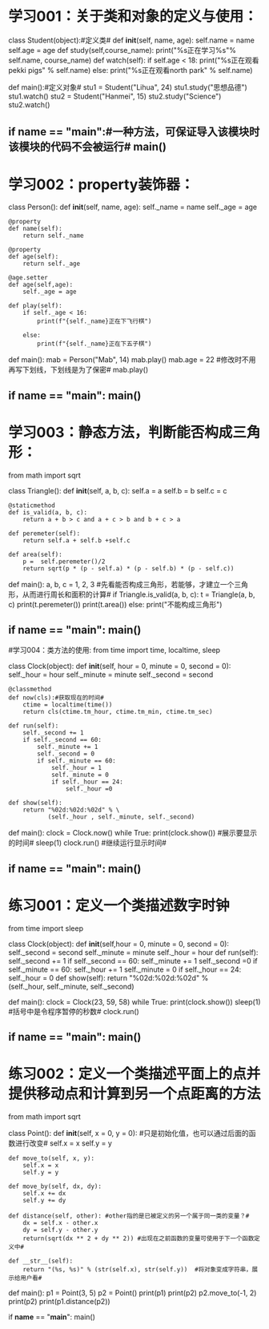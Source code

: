 # 学习001：关于类和对象的定义与使用：
class Student(object):#定义类#
    def __init__(self, name, age):
        self.name = name
        self.age = age
    def study(self,course_name):
        print("%s正在学习%s"% self.name, course_name)
    def watch(self):
        if self.age < 18:
            print("%s正在观看pekki pigs" % self.name)
        else:
            print("%s正在观看north park" % self.name)



def main():#定义对象#
    stu1 = Student("Lihua", 24)
    stu1.study("思想品德")
    stu1.watch()
    stu2 = Student("Hanmei", 15)
    stu2.study("Science")
    stu2.watch()

if __name__ == "__main__":#一种方法，可保证导入该模块时该模块的代码不会被运行#
    main()
----------------------------------------------------
# 学习002：property装饰器：
class Person():
    def __init__(self, name, age):
        self._name = name
        self._age = age

    @property
    def name(self):
        return self._name

    @property
    def age(self):
        return self._age

    @age.setter
    def age(self,age):
        self._age = age

    def play(self):
        if self._age < 16:
            print(f"{self._name}正在下飞行棋")

        else:
            print(f"{self._name}正在下五子棋")


def main():
    mab = Person("Mab", 14)
    mab.play()
    mab.age = 22 #修改时不用再写下划线，下划线是为了保密#
    mab.play()

if __name__ == "__main__":
    main()
-------------------------------------------------------------
# 学习003：静态方法，判断能否构成三角形：
from math import sqrt


class Triangle():
    def __init__(self, a, b, c):
        self.a = a
        self.b = b
        self.c = c

    @staticmethod
    def is_valid(a, b, c):
        return a + b > c and a + c > b and b + c > a

    def peremeter(self):
        return self.a + self.b +self.c

    def area(self):
        p =  self.peremeter()/2
        return sqrt(p * (p - self.a) * (p - self.b) * (p - self.c))



def main():
    a, b, c = 1, 2, 3 #先看能否构成三角形，若能够，才建立一个三角形，从而进行周长和面积的计算#
    if Triangle.is_valid(a, b, c):
        t = Triangle(a, b, c)
        print(t.peremeter())
        print(t.area())
    else:
        print("不能构成三角形")


if __name__ == "__main__":
    main()
 ------------------------------------------------------------------
#学习004：类方法的使用:
from time import time, localtime, sleep


class Clock(object):
    def __init__(self, hour = 0, minute = 0, second = 0):
        self._hour = hour
        self._minute = minute
        self._second = second

    @classmethod
    def now(cls):#获取现在的时间#
        ctime = localtime(time())
        return cls(ctime.tm_hour, ctime.tm_min, ctime.tm_sec)

    def run(self):
        self._second += 1
        if self._second == 60:
            self._minute += 1
            self._second = 0
            if self._minute == 60:
                self._hour = 1
                self._minute = 0
                if self._hour == 24:
                    self._hour =0

    def show(self):
        return "%02d:%02d:%02d" % \
               (self._hour , self._minute, self._second)


def main():
    clock = Clock.now()
    while True:
        print(clock.show()) #展示要显示的时间#
        sleep(1)
        clock.run() #继续运行显示时间#

if __name__ == "__main__":
    main()
-------------------------------------------------------------------
# 练习001：定义一个类描述数字时钟
from time import sleep


class Clock(object):
    def __init__(self,hour = 0, minute = 0, second = 0):
        self._second = second
        self._minute = minute
        self._hour = hour
    def run(self):
        self._second += 1
        if self._second == 60:
            self._minute += 1
            self._second =0
            if self._minute == 60:
                self._hour += 1
                self._minute = 0
                if self._hour == 24:
                    self._hour = 0
    def show(self):
        return "%02d:%02d:%02d" % \
               (self._hour, self._minute, self._second)

def main():
    clock = Clock(23, 59, 58)
    while True:
        print(clock.show())
        sleep(1) #括号中是令程序暂停的秒数#
        clock.run()


if __name__ == "__main__":
    main()
 -------------------------------------------------------------------
 # 练习002：定义一个类描述平面上的点并提供移动点和计算到另一个点距离的方法
 from math import sqrt


class Point():
    def __init__(self, x = 0, y = 0): #只是初始化值，也可以通过后面的函数进行改变#
        self.x = x
        self.y = y

    def move_to(self, x, y):
        self.x = x
        self.y = y

    def move_by(self, dx, dy):
        self.x += dx
        self.y += dy

    def distance(self, other): #other指的是已被定义的另一个属于同一类的变量？#
        dx = self.x - other.x
        dy = self.y - other.y
        return(sqrt(dx ** 2 + dy ** 2)) #出现在之前函数的变量可使用于下一个函数定义中#

    def __str__(self):
        return "(%s, %s)" % (str(self.x), str(self.y))  #将对象变成字符串，展示给用户看#

def main():
    p1 = Point(3, 5)
    p2 = Point()
    print(p1)
    print(p2)
    p2.move_to(-1, 2)
    print(p2)
    print(p1.distance(p2))

if __name__ == "__main__":
    main()
